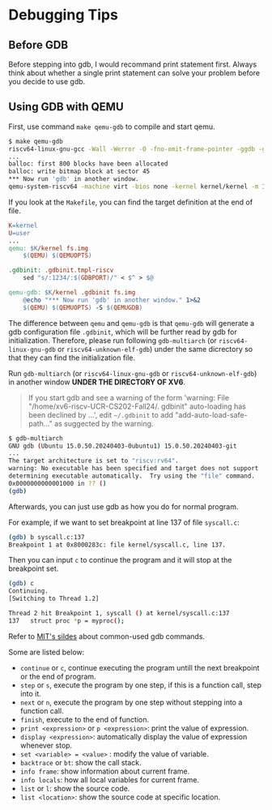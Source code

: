 # Debugging Tips

## Before GDB

Before stepping into gdb, I would recommand print statement first. Always think about whether a single print statement can solve your problem before you decide to use gdb.

## Using GDB with QEMU

First, use command `make qemu-gdb` to compile and start qemu. 
```bash
$ make qemu-gdb
riscv64-linux-gnu-gcc -Wall -Werror -O -fno-omit-frame-pointer -ggdb -gdwarf-2 -MD -mcmodel=medany -fno-common -nostdlib
...
balloc: first 800 blocks have been allocated
balloc: write bitmap block at sector 45
*** Now run 'gdb' in another window.
qemu-system-riscv64 -machine virt -bios none -kernel kernel/kernel -m 128M -smp 3 -nographic -global virtio-mmio.force-legacy=false -drive file=fs.img,if=none,format=raw,id=x0 -device virtio-blk-device,drive=x0,bus=virtio-mmio-bus.0 -S -gdb tcp::25000
```

If you look at the `Makefile`, you can find the target definition at the end of file. 
```Makefile
K=kernel
U=user
...
qemu: $K/kernel fs.img
	$(QEMU) $(QEMUOPTS)

.gdbinit: .gdbinit.tmpl-riscv
	sed "s/:1234/:$(GDBPORT)/" < $^ > $@

qemu-gdb: $K/kernel .gdbinit fs.img
	@echo "*** Now run 'gdb' in another window." 1>&2
	$(QEMU) $(QEMUOPTS) -S $(QEMUGDB)
```

The difference between `qemu` and `qemu-gdb` is that `qemu-gdb` will generate a gdb configuration file `.gdbinit`, which will be further read by gdb for initialization. Therefore, please run following `gdb-multiarch` (or `riscv64-linux-gnu-gdb` or `riscv64-unknown-elf-gdb`) under the same dicrectory so that they can find the initialization file. 

Run `gdb-multiarch` (or `riscv64-linux-gnu-gdb` or `riscv64-unknown-elf-gdb`) in another window **UNDER THE DIRECTORY OF XV6**. 

> If you start gdb and see a warning of the form 'warning: File "/home/xv6-riscv-UCR-CS202-Fall24/. gdbinit" auto-loading has been declined by ...', edit `~/.gdbinit` to add "add-auto-load-safe-path..." as suggected by the warning. 

```bash
$ gdb-multiarch 
GNU gdb (Ubuntu 15.0.50.20240403-0ubuntu1) 15.0.50.20240403-git
...
The target architecture is set to "riscv:rv64".
warning: No executable has been specified and target does not support
determining executable automatically.  Try using the "file" command.
0x0000000000001000 in ?? ()
(gdb) 
```

Afterwards, you can just use gdb as how you do for normal program.

For example, if we want to set breakpoint at line 137 of file `syscall.c`:
```bash
(gdb) b syscall.c:137
Breakpoint 1 at 0x8000283c: file kernel/syscall.c, line 137.
```

Then you can input `c` to continue the program and it will stop at the breakpoint set.
```bash
(gdb) c
Continuing.
[Switching to Thread 1.2]

Thread 2 hit Breakpoint 1, syscall () at kernel/syscall.c:137
137	  struct proc *p = myproc();
```

Refer to [MIT's sildes](https://pdos.csail.mit.edu/6.828/2019/lec/gdb_slides.pdf) about common-used gdb commands.

Some are listed below:

* `continue` or `c`, continue executing the program untill the next breakpoint or the end of program.
* `step` or `s`, execute the program by one step, if this is a function call, step into it.
* `next` or `n`, execute the program by one step without stepping into a function call.
* `finish`, execute to the end of function.
* `print <expression>` or `p <expression>`: print the value of expression.
* `display <expression>`: automatically display the value of expression whenever stop.
* `set <variable> = <value>` : modify the value of variable.
* `backtrace` or `bt`: show the call stack.
* `info frame`: show information about current frame.
* `info locals`: how all local variables for current frame.
* `list` or `l`: show the source code.
* `list <location>`: show the source code at specific location.
